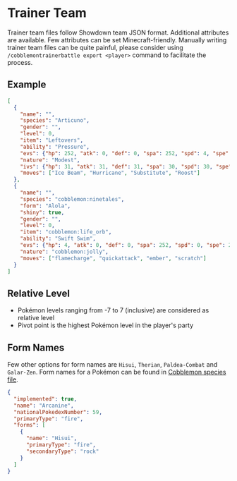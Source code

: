 # Trainer Team

Trainer team files follow Showdown team JSON format. Additional attributes are available. Few attributes can be set Minecraft-friendly. Manually writing trainer team files can be quite painful, please consider using `/cobblemontrainerbattle export <player>` command to facilitate the process.

## Example

```json
[
  {
    "name": "",
    "species": "Articuno",
    "gender": "",
    "level": 0,
    "item": "Leftovers",
    "ability": "Pressure",
    "evs": {"hp": 252, "atk": 0, "def": 0, "spa": 252, "spd": 4, "spe": 0},
    "nature": "Modest",
    "ivs": {"hp": 31, "atk": 31, "def": 31, "spa": 30, "spd": 30, "spe": 31},
    "moves": ["Ice Beam", "Hurricane", "Substitute", "Roost"]
  },
  {
    "name": "",
    "species": "cobblemon:ninetales",
    "form": "Alola",
    "shiny": true,
    "gender": "",
    "level": 0,
    "item": "cobblemon:life_orb",
    "ability": "Swift Swim",
    "evs": {"hp": 4, "atk": 0, "def": 0, "spa": 252, "spd": 0, "spe": 252},
    "nature": "cobblemon:jolly",
    "moves": ["flamecharge", "quickattack", "ember", "scratch"]
  }
]
```

## Relative Level

- Pokémon levels ranging from -7 to 7 (inclusive) are considered as relative level
- Pivot point is the highest Pokémon level in the player's party

## Form Names

Few other options for form names are `Hisui`, `Therian`, `Paldea-Combat` and `Galar-Zen`. Form names for a Pokémon can be found in [Cobblemon species file](https://gitlab.com/cable-mc/cobblemon/-/tree/main/common/src/main/resources/data/cobblemon/species?ref_type=heads).

```json
{
  "implemented": true,
  "name": "Arcanine",
  "nationalPokedexNumber": 59,
  "primaryType": "fire",
  "forms": [
    {
      "name": "Hisui",
      "primaryType": "fire",
      "secondaryType": "rock"
    }
  ]
}
```